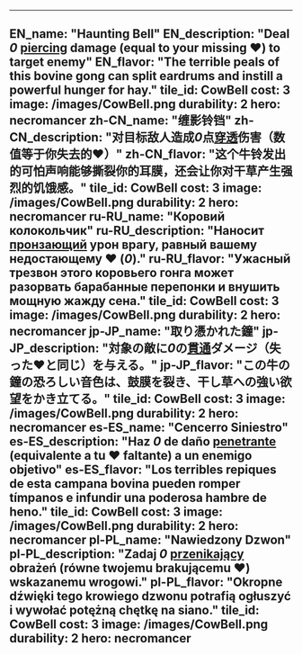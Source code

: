 ---

EN_name: "Haunting Bell"
EN_description: "Deal *0* <u>piercing</u> damage (equal to your missing ❤️) to target enemy"
EN_flavor: "The terrible peals of this bovine gong can split eardrums and instill a powerful hunger for hay."
tile_id: CowBell
cost: 3
image: /images/CowBell.png
durability: 2
hero: necromancer
zh-CN_name: "缠影铃铛"
zh-CN_description: "对目标敌人造成*0*点<u>穿透</u>伤害（数值等于你失去的❤️）"
zh-CN_flavor: "这个牛铃发出的可怕声响能够撕裂你的耳膜，还会让你对干草产生强烈的饥饿感。"
tile_id: CowBell
cost: 3
image: /images/CowBell.png
durability: 2
hero: necromancer
ru-RU_name: "Коровий колокольчик"
ru-RU_description: "Наносит <u>пронзающий</u> урон врагу, равный вашему недостающему ❤️ (*0*)."
ru-RU_flavor: "Ужасный трезвон этого коровьего гонга может разорвать барабанные перепонки и внушить мощную жажду сена."
tile_id: CowBell
cost: 3
image: /images/CowBell.png
durability: 2
hero: necromancer
jp-JP_name: "取り憑かれた鐘"
jp-JP_description: "対象の敵に*0*の<u>貫通</u>ダメージ（失った❤️と同じ）を与える。"
jp-JP_flavor: "この牛の鐘の恐ろしい音色は、鼓膜を裂き、干し草への強い欲望をかき立てる。"
tile_id: CowBell
cost: 3
image: /images/CowBell.png
durability: 2
hero: necromancer
es-ES_name: "Cencerro Siniestro"
es-ES_description: "Haz *0* de daño <u>penetrante</u> (equivalente a tu ❤️ faltante) a un enemigo objetivo"
es-ES_flavor: "Los terribles repiques de esta campana bovina pueden romper tímpanos e infundir una poderosa hambre de heno."
tile_id: CowBell
cost: 3
image: /images/CowBell.png
durability: 2
hero: necromancer
pl-PL_name: "Nawiedzony Dzwon"
pl-PL_description: "Zadaj *0* <u>przenikający</u> obrażeń (równe twojemu brakującemu ❤️) wskazanemu wrogowi."
pl-PL_flavor: "Okropne dźwięki tego krowiego dzwonu potrafią ogłuszyć i wywołać potężną chętkę na siano."
tile_id: CowBell
cost: 3
image: /images/CowBell.png
durability: 2
hero: necromancer
---